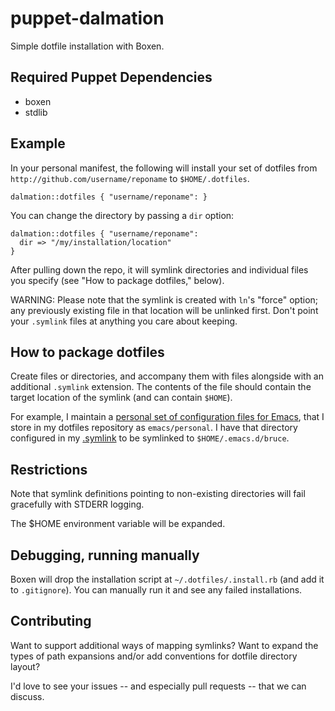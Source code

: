 # puppet-dalmation

Simple dotfile installation with Boxen.

## Required Puppet Dependencies

 * boxen
 * stdlib

## Example

In your personal manifest, the following will install your set of
dotfiles from `http://github.com/username/reponame` to
`$HOME/.dotfiles`.
```puppet
dalmation::dotfiles { "username/reponame": }
```

You can change the directory by passing a `dir` option:

```puppet
dalmation::dotfiles { "username/reponame":
  dir => "/my/installation/location"
}
```

After pulling down the repo, it will symlink directories and
individual files you specify (see "How to package dotfiles," below).

WARNING: Please note that the symlink is created with `ln`'s "force"
option; any previously existing file in that location will be unlinked
first. Don't point your `.symlink` files at anything you care about
keeping.

## How to package dotfiles

Create files or directories, and accompany them with files alongside
with an additional `.symlink` extension. The contents of the file
should contain the target location of the symlink (and can contain `$HOME`).

For example, I maintain a
[personal set of configuration files for Emacs](https://github.com/bruce/dotfiles/tree/master/emacs),
that I store in my dotfiles repository as `emacs/personal`. I have
that directory configured in my
[.symlink](https://github.com/bruce/dotfiles/blob/master/emacs/personal.symlink)
to be symlinked to `$HOME/.emacs.d/bruce`.

## Restrictions

Note that symlink definitions pointing to non-existing directories
will fail gracefully with STDERR logging.

The $HOME environment variable will be expanded.

## Debugging, running manually

Boxen will drop the installation script at `~/.dotfiles/.install.rb` (and add it
to `.gitignore`). You can manually run it and see any failed
installations.

## Contributing

Want to support additional ways of mapping symlinks? Want to expand
the types of path expansions and/or add conventions for dotfile
directory layout?

I'd love to see your issues -- and especially pull requests -- that we
can discuss.
